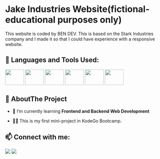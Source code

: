 # Jake Industries Website(fictional-educational purposes only)
This website is coded by BEN DEV. This is based on the Stark Industries company and I made it so that I could have experience with a responsive website.

## 🚀 Languages and Tools Used:

<p align="left"> 
    <a> <img src="https://img.icons8.com/color/48/000000/javascript.png" height="50px" width="60px"/> </a> 
    <a> <img src="https://img.icons8.com/color/48/000000/html-5.png" height="50px" width="60px"/> </a> 
    <a> <img src="https://img.icons8.com/color/48/000000/css3.png" height="50px" width="60px"/> </a>
    <a> <img src="https://img.icons8.com/color/48/000000/git.png" height="50px" width="60px"/> </a> 
    <a> <img src="https://cdn.iconscout.com/icon/free/png-512/figma-682083.png"  height="50px" width="60px"/> </a> 
        <a> <img src="https://upload.wikimedia.org/wikipedia/commons/thumb/9/9a/Visual_Studio_Code_1.35_icon.svg/2048px-Visual_Studio_Code_1.35_icon.svg.png"  height="50px" width="60px"/> </a> 
    
    
</p>

## 👩 AboutThe Project

- 🌱 I’m currently learning **Frontend and Backend Web Development**

- 👨‍💻 This is my first mini-project in KodeGo Bootcamp.


## 📫 Connect with me:
<p align="left">
<a href = "https://www.linkedin.com/in/crispina-choy-awon-564421210"><img src="https://img.icons8.com/fluent/48/000000/linkedin.png"/></a>
<a href = "https://github.com/jakebartolay/"><img src="https://img.icons8.com/fluent/48/000000/github.png"/></a>
</p>
